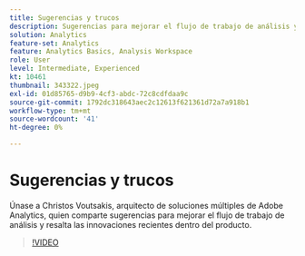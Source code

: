 ```yaml
---
title: Sugerencias y trucos
description: Sugerencias para mejorar el flujo de trabajo de análisis y resalta las innovaciones recientes en Adobe Analytics
solution: Analytics
feature-set: Analytics
feature: Analytics Basics, Analysis Workspace
role: User
level: Intermediate, Experienced
kt: 10461
thumbnail: 343322.jpeg
exl-id: 01d85765-d9b9-4cf3-abdc-72c8cdfdaa9c
source-git-commit: 1792dc318643aec2c12613f621361d72a7a918b1
workflow-type: tm+mt
source-wordcount: '41'
ht-degree: 0%

---
```


# Sugerencias y trucos

Únase a Christos Voutsakis, arquitecto de soluciones múltiples de Adobe Analytics, quien comparte sugerencias para mejorar el flujo de trabajo de análisis y resalta las innovaciones recientes dentro del producto.

>[!VIDEO](https://video.tv.adobe.com/v/343322/?quality=12&learn=on)
